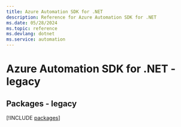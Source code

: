 ```yaml
---
title: Azure Automation SDK for .NET
description: Reference for Azure Automation SDK for .NET
ms.date: 05/28/2024
ms.topic: reference
ms.devlang: dotnet
ms.service: automation
---
```

# Azure Automation SDK for .NET - legacy
## Packages - legacy
[!INCLUDE [packages](automation-index.md)]